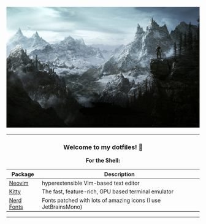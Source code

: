 <div align="center">

![Desktop](wallpaper.jpg)

---

### Welcome to my dotfiles! :wrench:

**For the Shell:**

| Package                                               | Description                                                    |
| ----------------------------------------------------- | -------------------------------------------------------------- |
| [Neovim](https://neovim.io/)                          | hyperextensible Vim-based text editor                          |
| [Kitty](https://sw.kovidgoyal.net/kitty/)             | The fast, feature-rich, GPU based terminal emulator            |
| [Nerd Fonts](https://github.com/ryanoasis/nerd-fonts) | Fonts patched with lots of amazing icons (I use JetBrainsMono) |

---
